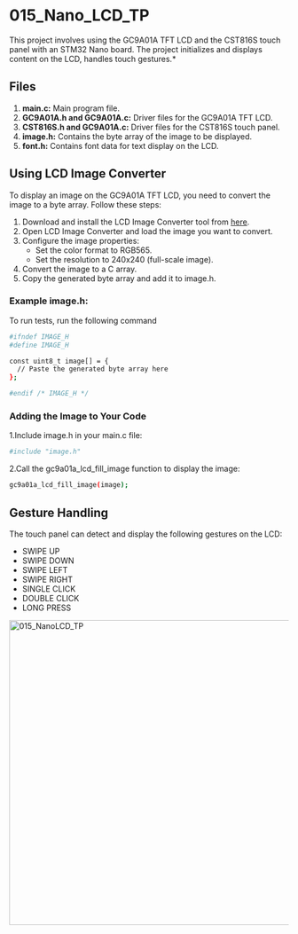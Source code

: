 
# 015_Nano_LCD_TP

This project involves using the GC9A01A TFT LCD and the CST816S touch panel with an STM32 Nano board. The project initializes and displays content on the LCD, handles touch gestures.*


## Files
1. **main.c:** Main program file.
2. **GC9A01A.h and GC9A01A.c:** Driver files for the GC9A01A TFT LCD.
3. **CST816S.h and GC9A01A.c:** Driver files for the CST816S touch panel.
4. **image.h:** Contains the byte array of the image to be displayed.
5. **font.h:** Contains font data for text display on the LCD.

## Using LCD Image Converter

To display an image on the GC9A01A TFT LCD, you need to convert the image to a byte array. Follow these steps:

1. Download and install the LCD Image Converter tool from [here](https://sourceforge.net/projects/lcd-image-converter/).
2. Open LCD Image Converter and load the image you want to convert.
3. Configure the image properties:
    - Set the color format to RGB565.
    - Set the resolution to 240x240 (full-scale image).
4. Convert the image to a C array.
5. Copy the generated byte array and add it to image.h.

### Example image.h:

To run tests, run the following command

```bash
#ifndef IMAGE_H
#define IMAGE_H

const uint8_t image[] = {
  // Paste the generated byte array here
};

#endif /* IMAGE_H */
```

### Adding the Image to Your Code
1.Include image.h in your main.c file:
```bash
#include "image.h"
```

2.Call the gc9a01a_lcd_fill_image function to display the image:
```bash
gc9a01a_lcd_fill_image(image);
```
## Gesture Handling
The touch panel can detect and display the following gestures on the LCD:

- SWIPE UP
- SWIPE DOWN
- SWIPE LEFT
- SWIPE RIGHT
- SINGLE CLICK
- DOUBLE CLICK
- LONG PRESS

<img src="015_NanoLCD_TP.gif" alt="015_NanoLCD_TP" width="550">
